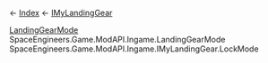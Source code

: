 ← [Index](Api-Index) ← [IMyLandingGear](SpaceEngineers.Game.ModAPI.Ingame.IMyLandingGear)

[LandingGearMode](SpaceEngineers.Game.ModAPI.Ingame.LandingGearMode) SpaceEngineers.Game.ModAPI.Ingame.LandingGearMode SpaceEngineers.Game.ModAPI.Ingame.IMyLandingGear.LockMode